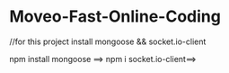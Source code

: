 # Moveo-Fast-Online-Coding

//for this project install mongoose && socket.io-client

npm install mongoose ==>
npm i socket.io-client==>
